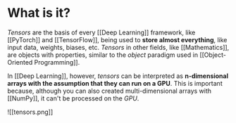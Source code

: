 # What is it?

*Tensors* are the basis of every [[Deep Learning]] framework, like [[PyTorch]] and [[TensorFlow]], being used to **store almost everything**, like input data, weights, biases, etc.
*Tensors* in other fields, like [[Mathematics]], are objects with properties, similar to the *object* paradigm used in [[Object-Oriented Programming]].

In [[Deep Learning]], however, *tensors* can be interpreted as **n-dimensional arrays with the assumption that they can run on a GPU**.
This is important because, although you can also created multi-dimensional arrays with [[NumPy]], it can't be processed on the *GPU*.

![[tensors.png]]